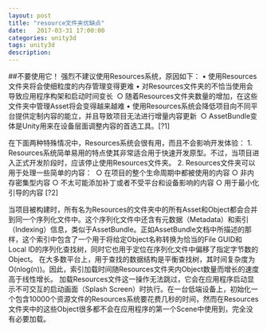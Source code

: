 ```yaml
---
layout: post
title: "resource文件夹优缺点"
date:   2017-03-31 17:00:00
categories: unity3d
tags: unity3d
description:
---
```


##不要使用它！
强烈不建议使用Resources系统，原因如下：
	• 使用Resources文件夹将会使细粒度的内存管理变得更难
	• 对Resources文件夹的不恰当使用会导致应用程序构架和启动时间变长 
		○ 随着Resources文件夹数量的增加，在这些文件夹中管理Asset将会变得越来越难
	• 使用Resources系统会降低项目向不同平台提供定制内容的能立，并且导致项目无法进行增量内容更新 
		○ AssetBundle变体是Unity用来在设备层面调整内容的首选工具。[?1]




在下面两种特殊情况中，Resources系统会很有用，而且不会影响开发体验：
	1. Resources系统简单易用的特点使其非常适合用于快速开发原型。不过，当项目进入正式开发阶段时，应该停止使用Resources文件夹。
	2. Resources文件夹可以用于处理一些简单的内容： 
		○ 在项目的整个生命周期中都被使用的内容
		○ 非内存密集型内容
		○ 不太可能添加补丁或者不受平台和设备影响的内容
		○ 用于最小化引导的内容 [?2]


当项目被构建时，所有名为Resources的文件夹中的所有Asset和Object都会合并到同一个序列化文件中。这个序列化文件中还含有元数据（Metadata）和索引（Indexing）信息，类似于AssetBundle。正如AssetBundle文档中所描述的那样，这个索引中包含了一个用于将给定Object名称转换为恰当的File GUID和Local ID的序列化查找树，同时它也用于定位在序列化文件中偏移了指定字节数的Object。
在大多数平台上，用于查找的数据结构是平衡查找树，其时间复杂度为O(nlog(n))。因此，索引加载时间随Resources文件夹内Object数量而增长的速度高于线性增长。
加载Resources文件这一操作无法跳过，它会在应用程序启动显示不可交互的启动画面（Splash Screen）时执行。在一台低端设备上，初始化一个包含10000个资源文件的Resources系统要花费几秒的时间，然而在Resources文件夹中的这些Object很多都不会在应用程序的第一个Scene中使用到，完全没有必要加载。

